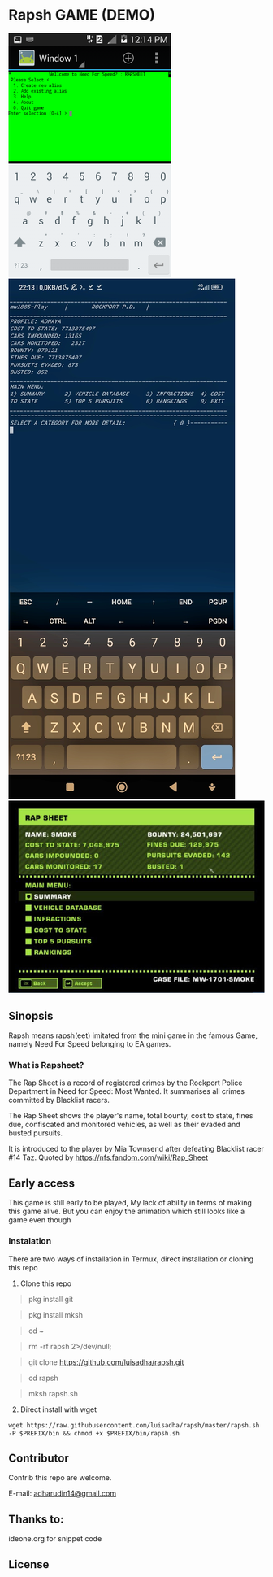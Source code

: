 # Rapsh GAME (DEMO) 

![terminal emulator jackpal](./rapsheet_demo.png)
![termux+styling](./imagesss-01.jpeg)
![original](./imagess.jpeg)
## Sinopsis

Rapsh means rapsh(eet) imitated from the mini game in the famous Game, namely Need For Speed ​​belonging to EA games.

### What is Rapsheet?

The Rap Sheet is a record of registered crimes by the Rockport Police Department in Need for Speed: Most Wanted. It summarises all crimes committed by Blacklist racers.

The Rap Sheet shows the player's name, total bounty, cost to state, fines due, confiscated and monitored vehicles, as well as their evaded and busted pursuits.

It is introduced to the player by Mia Townsend after defeating Blacklist racer #14 Taz.
Quoted by https://nfs.fandom.com/wiki/Rap_Sheet

## Early access
This game is still early to be played, My lack of ability in terms of making this game alive. But you can enjoy the animation which still looks like a game even though

### Instalation
There are two ways of installation in Termux, direct installation or cloning this repo

1. Clone this repo

> pkg install git

> pkg install mksh

> cd ~

> rm -rf rapsh 2>/dev/null;

> git clone https://github.com/luisadha/rapsh.git

> cd rapsh

> mksh rapsh.sh

 
2. Direct install with wget

```
wget https://raw.githubusercontent.com/luisadha/rapsh/master/rapsh.sh -P $PREFIX/bin && chmod +x $PREFIX/bin/rapsh.sh
```

## Contributor
Contrib this repo are welcome.

E-mail: adharudin14@gmail.com

## Thanks to:
ideone.org for snippet code

## License

